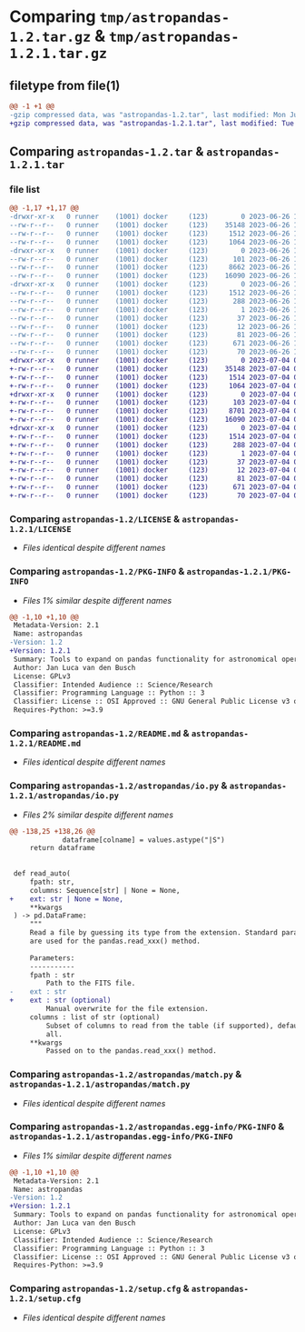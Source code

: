 # Comparing `tmp/astropandas-1.2.tar.gz` & `tmp/astropandas-1.2.1.tar.gz`

## filetype from file(1)

```diff
@@ -1 +1 @@
-gzip compressed data, was "astropandas-1.2.tar", last modified: Mon Jun 26 14:58:56 2023, max compression
+gzip compressed data, was "astropandas-1.2.1.tar", last modified: Tue Jul  4 09:32:36 2023, max compression
```

## Comparing `astropandas-1.2.tar` & `astropandas-1.2.1.tar`

### file list

```diff
@@ -1,17 +1,17 @@
-drwxr-xr-x   0 runner    (1001) docker     (123)        0 2023-06-26 14:58:56.237604 astropandas-1.2/
--rw-r--r--   0 runner    (1001) docker     (123)    35148 2023-06-26 14:58:44.000000 astropandas-1.2/LICENSE
--rw-r--r--   0 runner    (1001) docker     (123)     1512 2023-06-26 14:58:56.237604 astropandas-1.2/PKG-INFO
--rw-r--r--   0 runner    (1001) docker     (123)     1064 2023-06-26 14:58:44.000000 astropandas-1.2/README.md
-drwxr-xr-x   0 runner    (1001) docker     (123)        0 2023-06-26 14:58:56.237604 astropandas-1.2/astropandas/
--rw-r--r--   0 runner    (1001) docker     (123)      101 2023-06-26 14:58:44.000000 astropandas-1.2/astropandas/__init__.py
--rw-r--r--   0 runner    (1001) docker     (123)     8662 2023-06-26 14:58:44.000000 astropandas-1.2/astropandas/io.py
--rw-r--r--   0 runner    (1001) docker     (123)    16090 2023-06-26 14:58:44.000000 astropandas-1.2/astropandas/match.py
-drwxr-xr-x   0 runner    (1001) docker     (123)        0 2023-06-26 14:58:56.237604 astropandas-1.2/astropandas.egg-info/
--rw-r--r--   0 runner    (1001) docker     (123)     1512 2023-06-26 14:58:56.000000 astropandas-1.2/astropandas.egg-info/PKG-INFO
--rw-r--r--   0 runner    (1001) docker     (123)      288 2023-06-26 14:58:56.000000 astropandas-1.2/astropandas.egg-info/SOURCES.txt
--rw-r--r--   0 runner    (1001) docker     (123)        1 2023-06-26 14:58:56.000000 astropandas-1.2/astropandas.egg-info/dependency_links.txt
--rw-r--r--   0 runner    (1001) docker     (123)       37 2023-06-26 14:58:56.000000 astropandas-1.2/astropandas.egg-info/requires.txt
--rw-r--r--   0 runner    (1001) docker     (123)       12 2023-06-26 14:58:56.000000 astropandas-1.2/astropandas.egg-info/top_level.txt
--rw-r--r--   0 runner    (1001) docker     (123)       81 2023-06-26 14:58:44.000000 astropandas-1.2/pyproject.toml
--rw-r--r--   0 runner    (1001) docker     (123)      671 2023-06-26 14:58:56.237604 astropandas-1.2/setup.cfg
--rw-r--r--   0 runner    (1001) docker     (123)       70 2023-06-26 14:58:44.000000 astropandas-1.2/setup.py
+drwxr-xr-x   0 runner    (1001) docker     (123)        0 2023-07-04 09:32:36.024808 astropandas-1.2.1/
+-rw-r--r--   0 runner    (1001) docker     (123)    35148 2023-07-04 09:32:21.000000 astropandas-1.2.1/LICENSE
+-rw-r--r--   0 runner    (1001) docker     (123)     1514 2023-07-04 09:32:36.024808 astropandas-1.2.1/PKG-INFO
+-rw-r--r--   0 runner    (1001) docker     (123)     1064 2023-07-04 09:32:21.000000 astropandas-1.2.1/README.md
+drwxr-xr-x   0 runner    (1001) docker     (123)        0 2023-07-04 09:32:36.024808 astropandas-1.2.1/astropandas/
+-rw-r--r--   0 runner    (1001) docker     (123)      103 2023-07-04 09:32:21.000000 astropandas-1.2.1/astropandas/__init__.py
+-rw-r--r--   0 runner    (1001) docker     (123)     8701 2023-07-04 09:32:21.000000 astropandas-1.2.1/astropandas/io.py
+-rw-r--r--   0 runner    (1001) docker     (123)    16090 2023-07-04 09:32:21.000000 astropandas-1.2.1/astropandas/match.py
+drwxr-xr-x   0 runner    (1001) docker     (123)        0 2023-07-04 09:32:36.024808 astropandas-1.2.1/astropandas.egg-info/
+-rw-r--r--   0 runner    (1001) docker     (123)     1514 2023-07-04 09:32:36.000000 astropandas-1.2.1/astropandas.egg-info/PKG-INFO
+-rw-r--r--   0 runner    (1001) docker     (123)      288 2023-07-04 09:32:36.000000 astropandas-1.2.1/astropandas.egg-info/SOURCES.txt
+-rw-r--r--   0 runner    (1001) docker     (123)        1 2023-07-04 09:32:36.000000 astropandas-1.2.1/astropandas.egg-info/dependency_links.txt
+-rw-r--r--   0 runner    (1001) docker     (123)       37 2023-07-04 09:32:36.000000 astropandas-1.2.1/astropandas.egg-info/requires.txt
+-rw-r--r--   0 runner    (1001) docker     (123)       12 2023-07-04 09:32:36.000000 astropandas-1.2.1/astropandas.egg-info/top_level.txt
+-rw-r--r--   0 runner    (1001) docker     (123)       81 2023-07-04 09:32:21.000000 astropandas-1.2.1/pyproject.toml
+-rw-r--r--   0 runner    (1001) docker     (123)      671 2023-07-04 09:32:36.028807 astropandas-1.2.1/setup.cfg
+-rw-r--r--   0 runner    (1001) docker     (123)       70 2023-07-04 09:32:21.000000 astropandas-1.2.1/setup.py
```

### Comparing `astropandas-1.2/LICENSE` & `astropandas-1.2.1/LICENSE`

 * *Files identical despite different names*

### Comparing `astropandas-1.2/PKG-INFO` & `astropandas-1.2.1/PKG-INFO`

 * *Files 1% similar despite different names*

```diff
@@ -1,10 +1,10 @@
 Metadata-Version: 2.1
 Name: astropandas
-Version: 1.2
+Version: 1.2.1
 Summary: Tools to expand on pandas functionality for astronomical operations.
 Author: Jan Luca van den Busch
 License: GPLv3
 Classifier: Intended Audience :: Science/Research
 Classifier: Programming Language :: Python :: 3
 Classifier: License :: OSI Approved :: GNU General Public License v3 or later (GPLv3+)
 Requires-Python: >=3.9
```

### Comparing `astropandas-1.2/README.md` & `astropandas-1.2.1/README.md`

 * *Files identical despite different names*

### Comparing `astropandas-1.2/astropandas/io.py` & `astropandas-1.2.1/astropandas/io.py`

 * *Files 2% similar despite different names*

```diff
@@ -138,25 +138,26 @@
             dataframe[colname] = values.astype("|S")
     return dataframe
 
 
 def read_auto(
     fpath: str,
     columns: Sequence[str] | None = None,
+    ext: str | None = None,
     **kwargs
 ) -> pd.DataFrame:
     """
     Read a file by guessing its type from the extension. Standard parameters
     are used for the pandas.read_xxx() method.
 
     Parameters:
     -----------
     fpath : str
         Path to the FITS file.
-    ext : str
+    ext : str (optional)
         Manual overwrite for the file extension.
     columns : list of str (optional)
         Subset of columns to read from the table (if supported), defaults to
         all.
     **kwargs
         Passed on to the pandas.read_xxx() method.
```

### Comparing `astropandas-1.2/astropandas/match.py` & `astropandas-1.2.1/astropandas/match.py`

 * *Files identical despite different names*

### Comparing `astropandas-1.2/astropandas.egg-info/PKG-INFO` & `astropandas-1.2.1/astropandas.egg-info/PKG-INFO`

 * *Files 1% similar despite different names*

```diff
@@ -1,10 +1,10 @@
 Metadata-Version: 2.1
 Name: astropandas
-Version: 1.2
+Version: 1.2.1
 Summary: Tools to expand on pandas functionality for astronomical operations.
 Author: Jan Luca van den Busch
 License: GPLv3
 Classifier: Intended Audience :: Science/Research
 Classifier: Programming Language :: Python :: 3
 Classifier: License :: OSI Approved :: GNU General Public License v3 or later (GPLv3+)
 Requires-Python: >=3.9
```

### Comparing `astropandas-1.2/setup.cfg` & `astropandas-1.2.1/setup.cfg`

 * *Files identical despite different names*


